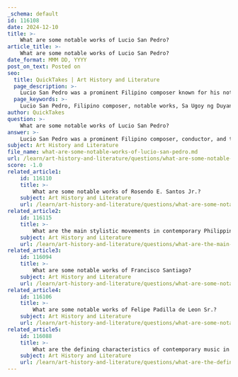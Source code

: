 ```yaml
---
_schema: default
id: 116108
date: 2024-12-10
title: >-
    What are some notable works of Lucio San Pedro?
article_title: >-
    What are some notable works of Lucio San Pedro?
date_format: MMM DD, YYYY
post_on_text: Posted on
seo:
  title: QuickTakes | Art History and Literature
  page_description: >-
    Lucio San Pedro was a prominent Filipino composer known for his notable works such as 'Sa Ugoy ng Duyan' and 'Lahing Kayumanggi'. He blended folk elements with classical music and contributed significantly to the development of Philippine music.
  page_keywords: >-
    Lucio San Pedro, Filipino composer, notable works, Sa Ugoy ng Duyan, Lahing Kayumanggi, Sa Lupang Sarili, Sa Mahal Kong Bayan, National Artist, Philippine music, folk elements, concertos, choral works, band music, cultural heritage
author: QuickTakes
question: >-
    What are some notable works of Lucio San Pedro?
answer: >-
    Lucio San Pedro was a prominent Filipino composer, conductor, and teacher, recognized for his significant contributions to Philippine music. Some of his notable works include:\n\n1. **"Sa Ugoy ng Duyan"** - This is perhaps his most famous composition, a lullaby that evokes deep emotional resonance and is derived from the fourth piece of his own *Suite Pastorale* from the 1940s. The melody was inspired by the lullabies his mother hummed to him and his siblings during their childhood.\n\n2. **"Lahing Kayumanggi"** (1961) - A piece that celebrates Filipino identity and heritage, showcasing San Pedro's ability to blend folk elements with classical music.\n\n3. **"Sa Lupang Sarili"** (1940) - This work reflects themes of nationalism and love for the homeland, characteristic of San Pedro's style.\n\n4. **"Sa Mahal Kong Bayan"** (1950) - Another significant piece that emphasizes patriotism and the beauty of the Philippines.\n\nIn addition to these, San Pedro's body of work includes a variety of musical forms such as band music, concertos for violin and orchestra, choral works, cantatas, chamber music, and songs for solo voice. His music often incorporates folk elements, reflecting the rich cultural heritage of the Philippines. San Pedro was also instrumental in the development of regional band music in the country and was proclaimed a National Artist of the Philippines for Music in 1991.
subject: Art History and Literature
file_name: what-are-some-notable-works-of-lucio-san-pedro.md
url: /learn/art-history-and-literature/questions/what-are-some-notable-works-of-lucio-san-pedro
score: -1.0
related_article1:
    id: 116110
    title: >-
        What are some notable works of Rosendo E. Santos Jr.?
    subject: Art History and Literature
    url: /learn/art-history-and-literature/questions/what-are-some-notable-works-of-rosendo-e-santos-jr
related_article2:
    id: 116115
    title: >-
        What are the main stylistic movements in contemporary Philippine music?
    subject: Art History and Literature
    url: /learn/art-history-and-literature/questions/what-are-the-main-stylistic-movements-in-contemporary-philippine-music
related_article3:
    id: 116094
    title: >-
        What are some notable works of Francisco Santiago?
    subject: Art History and Literature
    url: /learn/art-history-and-literature/questions/what-are-some-notable-works-of-francisco-santiago
related_article4:
    id: 116106
    title: >-
        What are some notable works of Felipe Padilla de Leon Sr.?
    subject: Art History and Literature
    url: /learn/art-history-and-literature/questions/what-are-some-notable-works-of-felipe-padilla-de-leon-sr
related_article5:
    id: 116088
    title: >-
        What are the defining characteristics of contemporary music in the Philippines?
    subject: Art History and Literature
    url: /learn/art-history-and-literature/questions/what-are-the-defining-characteristics-of-contemporary-music-in-the-philippines
---
```


&nbsp;